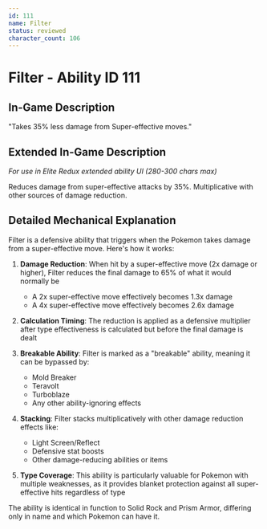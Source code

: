 ```yaml
---
id: 111
name: Filter
status: reviewed
character_count: 106
---
```


# Filter - Ability ID 111

## In-Game Description
"Takes 35% less damage from Super-effective moves."

## Extended In-Game Description
*For use in Elite Redux extended ability UI (280-300 chars max)*

Reduces damage from super-effective attacks by 35%. Multiplicative with other sources of damage reduction.

## Detailed Mechanical Explanation

Filter is a defensive ability that triggers when the Pokemon takes damage from a super-effective move. Here's how it works:

1. **Damage Reduction**: When hit by a super-effective move (2x damage or higher), Filter reduces the final damage to 65% of what it would normally be
   - A 2x super-effective move effectively becomes 1.3x damage
   - A 4x super-effective move effectively becomes 2.6x damage

2. **Calculation Timing**: The reduction is applied as a defensive multiplier after type effectiveness is calculated but before the final damage is dealt

3. **Breakable Ability**: Filter is marked as a "breakable" ability, meaning it can be bypassed by:
   - Mold Breaker
   - Teravolt
   - Turboblaze
   - Any other ability-ignoring effects

4. **Stacking**: Filter stacks multiplicatively with other damage reduction effects like:
   - Light Screen/Reflect
   - Defensive stat boosts
   - Other damage-reducing abilities or items

5. **Type Coverage**: This ability is particularly valuable for Pokemon with multiple weaknesses, as it provides blanket protection against all super-effective hits regardless of type

The ability is identical in function to Solid Rock and Prism Armor, differing only in name and which Pokemon can have it.